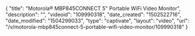 {
    "title": "Motorola&reg; MBP845CONNECT 5&quot; Portable WiFi Video Monitor",
    "description": "",
    "videoid": "109990318",
    "date_created": "1502522716",
    "date_modified": "1504299033",
    "type": "captivate",
    "layout": "video",
    "url": "\/v\/motorola-mbp845connect-5-portable-wifi-video-monitor\/109990318"
}